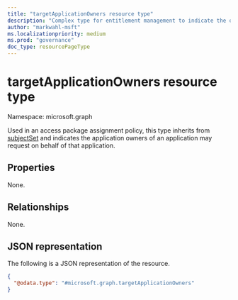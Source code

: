 ```yaml
---
title: "targetApplicationOwners resource type"
description: "Complex type for entitlement management to indicate the owners of an application as requestors."
author: "markwahl-msft"
ms.localizationpriority: medium
ms.prod: "governance"
doc_type: resourcePageType
---
```

# targetApplicationOwners resource type

Namespace: microsoft.graph

Used in an access package assignment policy, this type inherits from [subjectSet](../resources/subjectset.md) and indicates the application owners of an application may request on behalf of that application.


## Properties

None.
## Relationships
None.
## JSON representation
The following is a JSON representation of the resource.
<!-- {
  "blockType": "resource",
  "@odata.type": "microsoft.graph.targetApplicationOwners"
}
-->
``` json
{
  "@odata.type": "#microsoft.graph.targetApplicationOwners"
}
```


